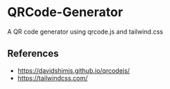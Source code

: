 # QRCode-Generator
A QR code generator using qrcode.js and tailwind.css

## References
 - https://davidshimjs.github.io/qrcodejs/
 - https://tailwindcss.com/